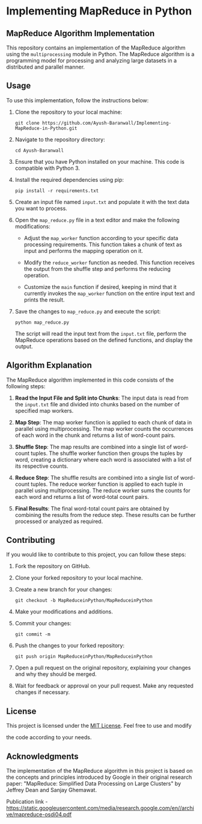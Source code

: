 # Implementing MapReduce in Python

## MapReduce Algorithm Implementation

This repository contains an implementation of the MapReduce algorithm using the `multiprocessing` module in Python. The MapReduce algorithm is a programming model for processing and analyzing large datasets in a distributed and parallel manner.

## Usage

To use this implementation, follow the instructions below:

1. Clone the repository to your local machine:

   ```
   git clone https://github.com/Ayush-Baranwall/Implementing-MapReduce-in-Python.git
   ```

2. Navigate to the repository directory:

   ```
   cd Ayush-Baranwall
   ```

3. Ensure that you have Python installed on your machine. This code is compatible with Python 3.

4. Install the required dependencies using pip:

   ```
   pip install -r requirements.txt
   ```

5. Create an input file named `input.txt` and populate it with the text data you want to process.

6. Open the `map_reduce.py` file in a text editor and make the following modifications:

   - Adjust the `map_worker` function according to your specific data processing requirements. This function takes a chunk of text as input and performs the mapping operation on it.

   - Modify the `reduce_worker` function as needed. This function receives the output from the shuffle step and performs the reducing operation.

   - Customize the `main` function if desired, keeping in mind that it currently invokes the `map_worker` function on the entire input text and prints the result.

7. Save the changes to `map_reduce.py` and execute the script:

   ```
   python map_reduce.py
   ```

   The script will read the input text from the `input.txt` file, perform the MapReduce operations based on the defined functions, and display the output.

## Algorithm Explanation

The MapReduce algorithm implemented in this code consists of the following steps:

1. **Read the Input File and Split into Chunks**: The input data is read from the `input.txt` file and divided into chunks based on the number of specified map workers.

2. **Map Step**: The map worker function is applied to each chunk of data in parallel using multiprocessing. The map worker counts the occurrences of each word in the chunk and returns a list of word-count pairs.

3. **Shuffle Step**: The map results are combined into a single list of word-count tuples. The shuffle worker function then groups the tuples by word, creating a dictionary where each word is associated with a list of its respective counts.

4. **Reduce Step**: The shuffle results are combined into a single list of word-count tuples. The reduce worker function is applied to each tuple in parallel using multiprocessing. The reduce worker sums the counts for each word and returns a list of word-total count pairs.

5. **Final Results**: The final word-total count pairs are obtained by combining the results from the reduce step. These results can be further processed or analyzed as required.

## Contributing

If you would like to contribute to this project, you can follow these steps:

1. Fork the repository on GitHub.

2. Clone your forked repository to your local machine.

3. Create a new branch for your changes:

   ```
   git checkout -b MapReduceinPython/MapReduceinPython
   ```

4. Make your modifications and additions.

5. Commit your changes:

   ```
   git commit -m 
   ```

6. Push the changes to your forked repository:

   ```
   git push origin MapReduceinPython/MapReduceinPython
   ```

7. Open a pull request on the original repository, explaining your changes and why they should be merged.

8. Wait for feedback or approval on your pull request. Make any requested changes if necessary.

## License

This project is licensed under the [MIT License](LICENSE). Feel free to use and modify

 the code according to your needs.

## Acknowledgments

The implementation of the MapReduce algorithm in this project is based on the concepts and principles introduced by Google in their original research paper: "MapReduce: Simplified Data Processing on Large Clusters" by Jeffrey Dean and Sanjay Ghemawat.

Publication link - https://static.googleusercontent.com/media/research.google.com/en//archive/mapreduce-osdi04.pdf

 
